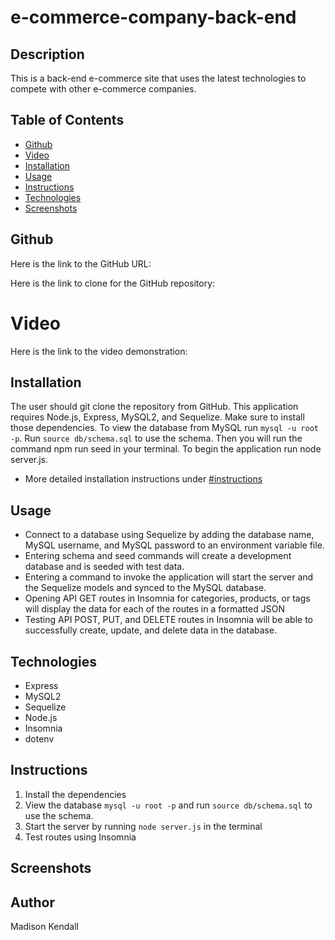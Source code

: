 # e-commerce-company-back-end

## Description
This is a back-end e-commerce site that uses the latest technologies to compete with other e-commerce companies.

## Table of Contents

- [Github](#github)
- [Video](#video)
- [Installation](#installation)
- [Usage](#usage)
- [Instructions](#instructions)
- [Technologies](#technologies)
- [Screenshots](#screenshots)

## Github
Here is the link to the GitHub URL:

Here is the link to clone for the GitHub repository:

# Video
Here is the link to the video demonstration:

## Installation
The user should git clone the repository from GitHub. This application requires Node.js, Express, MySQL2, and Sequelize. Make sure to install those dependencies. To view the database from MySQL run `mysql -u root -p`. Run `source db/schema.sql` to use the schema. Then you will run the command npm run seed in your terminal. To begin the application run node server.js.
* More detailed installation instructions under [#instructions](#instructions)

## Usage
* Connect to a database using Sequelize by adding the database name, MySQL username, and MySQL password to an environment variable file.
* Entering schema and seed commands will create a development database and is seeded with test data.
* Entering a command to invoke the application will start the server and the Sequelize models and synced to the MySQL database.
* Opening API GET routes in Insomnia for categories, products, or tags will display the data for each of the routes in a formatted JSON
* Testing API POST, PUT, and DELETE routes in Insomnia will be able to successfully create, update, and delete data in the database.

## Technologies
* Express
* MySQL2
* Sequelize
* Node.js
* Insomnia
* dotenv

## Instructions
1. Install the dependencies
2. View the database `mysql -u root -p` and run `source db/schema.sql` to use the schema.
3. Start the server by running `node server.js` in the terminal
4. Test routes using Insomnia 

## Screenshots

## Author
Madison Kendall
